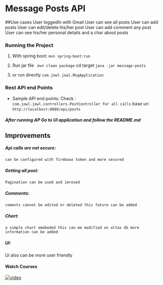 # Message Posts API

##Use cases
User loggedIn with Gmail
User can see all posts 
User can add posts 
User can edit/delete his/her post
User can add comment any post
User can see his/her personal details and a char about posts


### Running the Project

1. With spring boot: 
    `mvn spring-boot:run`
  
2.  Run jar file 
    ` mvn clean package`   cd target  `java -jar message-posts`

3. or run directly  `com.jowl.jowl.MsgApplication`

### Rest API end Points

* Sample API end points: 
Check : `com.jowl.jowl.controllers.PostController for all calls`
base uri `http://localhost:8080/api/posts` 

##### After running AP Go to UI application and follow the README.md


## Improvements

##### Api calls are not secure: 
    can be configured with firebase token and more secured
##### Getting all post: 
    Pagination can be used and imroved 
##### Comments:
    coments cannot be edited or deleted this fature can be added 
##### Chart:
    a simple chart emebeded this can me modified on altas db more information can be added 
##### UI:
   Ui also can be more user friendly 


#### Watch Courses
[![video](https://youtu.be/8FBsvpHUsxA)](https://youtu.be/8FBsvpHUsxA)


